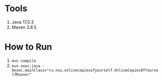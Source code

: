 # Tools

1. Java 17.0.3
2. Maven 3.8.5


# How to Run

1. `mvn compile`
2. `mvn exec:java -Dexec.mainClass="ru.nsu.onlinecopiesofyourself.OnlineCopiesOfYourselfRunner"`
